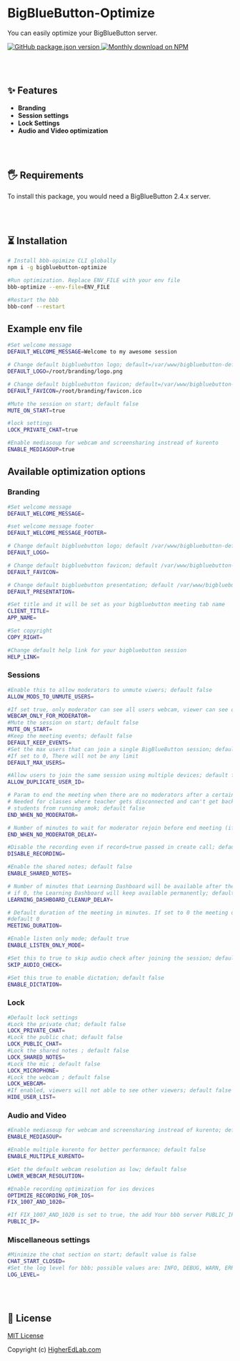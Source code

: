 # BigBlueButton-Optimize</h1>

You can easily optimize your BigBlueButton server.

<a href="https://www.npmjs.com/package/bigbluebutton-optimize">
<img alt="GitHub package.json version" src="https://img.shields.io/github/package-json/v/manishkatyan/bbb-optimize?label=npm&logo=npm">
</a>
<a href="https://www.npmjs.org/package/bigbluebutton-optimize">
<img src="https://img.shields.io/npm/dm/bigbluebutton-optimize.svg" alt="Monthly download on NPM" />
</a>

<br/><br/>

## ✨ Features

- **Branding**
- **Session settings**
- **Lock Settings**
- **Audio and Video optimization**

<br/><br/>

## 🖐 Requirements

To install this package, you would need a BigBlueButton 2.4.x server.

<br/><br/>

## ⏳ Installation

```bash
# Install bbb-opimize CLI globally
npm i -g bigbluebutton-optimize

#Run optimization. Replace ENV_FILE with your env file
bbb-optimize --env-file=ENV_FILE

#Restart the bbb
bbb-conf --restart
```

## Example env file

```bash
#Set welcome message
DEFAULT_WELCOME_MESSAGE=Welcome to my awesome session

# Change default bigbluebutton logo; default=/var/www/bigbluebutton-default/logo.png
DEFAULT_LOGO=/root/branding/logo.png

# Change default bigbluebutton favicon; default=/var/www/bigbluebutton-default/favicon.ico
DEFAULT_FAVICON=/root/branding/favicon.ico

#Mute the session on start; default false
MUTE_ON_START=true

#lock settings
LOCK_PRIVATE_CHAT=true

#Enable mediasoup for webcam and screensharing instread of kurento
ENABLE_MEDIASOUP=true

```

## Available optimization options

### Branding

```bash
#Set welcome message
DEFAULT_WELCOME_MESSAGE=

#set welcome message footer
DEFAULT_WELCOME_MESSAGE_FOOTER=

# Change default bigbluebutton logo; default /var/www/bigbluebutton-default/logo.png
DEFAULT_LOGO=

# Change default bigbluebutton favicon; default /var/www/bigbluebutton-default/favicon.ico
DEFAULT_FAVICON=

# Change default bigbluebutton presentation; default /var/www/bigbluebutton-default/default.pdf
DEFAULT_PRESENTATION=

#Set title and it will be set as your bigbluebutton meeting tab name
CLIENT_TITLE=
APP_NAME=

#Set copyright
COPY_RIGHT=

#Change default help link for your bigbluebutton session
HELP_LINK=
```

### Sessions

```bash
#Enable this to allow moderators to unmute viwers; default false
ALLOW_MODS_TO_UNMUTE_USERS=

#If set true, only moderator can see all users webcam, viewer can see only his and moderator webcam; default false
WEBCAM_ONLY_FOR_MODERATOR=
#Mute the session on start; default false
MUTE_ON_START=
#Keep the meeting events; default false
DEFAULT_KEEP_EVENTS=
#Set the max users that can join a single BigBlueButton session; default 0
#If set to 0, There will not be any limit
DEFAULT_MAX_USERS=

#Allow users to join the same session using multiple devices; default false
ALLOW_DUPLICATE_USER_ID=

# Param to end the meeting when there are no moderators after a certain period of time.
# Needed for classes where teacher gets disconnected and can't get back in. Prevents
# students from running amok; default false
END_WHEN_NO_MODERATOR=

# Number of minutes to wait for moderator rejoin before end meeting (if `END_WHEN_NO_MODERATOR=true` ); default 2
END_WHEN_NO_MODERATOR_DELAY=

#Disable the recording even if record=true passed in create call; default false
DISABLE_RECORDING=

#Enable the shared notes; default false
ENABLE_SHARED_NOTES=

# Number of minutes that Learning Dashboard will be available after the end of the meeting
# if 0, the Learning Dashboard will keep available permanently; default 2
LEARNING_DASHBOARD_CLEANUP_DELAY=

# Default duration of the meeting in minutes. If set to 0 the meeting does'nt end.
#default 0
MEETING_DURATION=

#Enable listen only mode; default true
ENABLE_LISTEN_ONLY_MODE=

#Set this to true to skip audio check after joining the session; default false
SKIP_AUDIO_CHECK=

#Set this true to enable dictation; default false
ENABLE_DICTATION=
```

### Lock

```bash
#Default lock settings
#Lock the private chat; default false
LOCK_PRIVATE_CHAT=
#Lock the public chat; default false
LOCK_PUBLIC_CHAT=
#Lock the shared notes ; default false
LOCK_SHARED_NOTES=
#Lock the mic ; default false
LOCK_MICROPHONE=
#Lock the webcam ; default false
LOCK_WEBCAM=
#If enabled, viewers will not able to see other viewers; default false
HIDE_USER_LIST=
```

### Audio and Video

```bash
#Enable mediasoup for webcam and screensharing instread of kurento; default false
ENABLE_MEDIASOUP=

#Enable multiple kurento for better performance; default false
ENABLE_MULTIPLE_KURENTO=

#Set the default webcam resolution as low; default false
LOWER_WEBCAM_RESOLUTION=

#Enable recording optimization for ios devices
OPTIMIZE_RECORDING_FOR_IOS=
FIX_1007_AND_1020=

#If FIX_1007_AND_1020 is set to true, the add Your bbb server PUBLIC_IP
PUBLIC_IP=

```

### Miscellaneous settings

```bash
#Minimize the chat section on start; default value is false
CHAT_START_CLOSED=
#Set the log level for bbb; possible values are: INFO, DEBUG, WARN, ERROR,; default DBUG
LOG_LEVEL=
```

<br/><br/>

## 📝 License

[MIT License](LICENSE.md)

Copyright (c) [HigherEdLab.com](https://higheredlab.com/)

```

```
